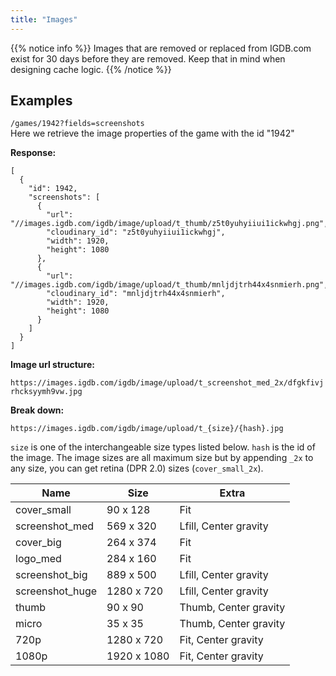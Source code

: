 ```yaml
---
title: "Images"
---
```


{{% notice info %}}
Images that are removed or replaced from IGDB.com exist for 30 days before they are removed. Keep that in mind when designing cache logic.
{{% /notice %}}

## Examples

`/games/1942?fields=screenshots`  
Here we retrieve the image properties of the game with the id "1942"

**Response:**  

    [
      {
        "id": 1942,
        "screenshots": [
          {
            "url": "//images.igdb.com/igdb/image/upload/t_thumb/z5t0yuhyiiui1ickwhgj.png",
            "cloudinary_id": "z5t0yuhyiiui1ickwhgj",
            "width": 1920,
            "height": 1080
          },
          {
            "url": "//images.igdb.com/igdb/image/upload/t_thumb/mnljdjtrh44x4snmierh.png",
            "cloudinary_id": "mnljdjtrh44x4snmierh",
            "width": 1920,
            "height": 1080
          }
        ]
      }
    ]

**Image url structure:**

`https://images.igdb.com/igdb/image/upload/t_screenshot_med_2x/dfgkfivjrhcksyymh9vw.jpg`

**Break down:**

`https://images.igdb.com/igdb/image/upload/t_{size}/{hash}.jpg`

`size` is one of the interchangeable size types listed below.
`hash` is the id of the image.
The image sizes are all maximum size but by appending `_2x` to any size, you can get retina (DPR 2.0) sizes (`cover_small_2x`).

| Name|Size  |Extra   |
|---|---|---|
| cover_small   | 90 x 128  | Fit   |
| screenshot_med  | 569 x 320  | Lfill, Center gravity  | 
| cover_big  | 264 x 374  |Fit    |
| logo_med | 284 x 160 |  Fit  |
| screenshot_big |889 x 500  | Lfill, Center gravity |
| screenshot_huge | 1280 x 720 | Lfill, Center gravity |
| thumb | 90 x 90 | Thumb, Center gravity  |
| micro | 35 x 35 | Thumb, Center gravity  |
| 720p | 1280 x 720 | Fit, Center gravity  |
| 1080p | 1920 x 1080 | Fit, Center gravity  |